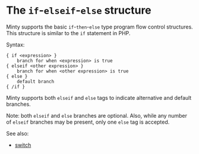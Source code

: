 The `if`-`elseif`-`else` structure
========

Minty supports the basic `if`-`then`-`else` type program flow control structures. This structure is
similar to the `if` statement in PHP.

Syntax:

    { if <expression> }
        branch for when <expression> is true
    { elseif <other expression> }
        branch for when <other expression> is true
    { else }
        default branch
    { /if }

Minty supports both `elseif` and `else` tags to indicate alternative and default branches.

Note: both `elseif` and `else` branches are optional.
Also, while any number of `elseif` branches may be present, only one `else` tag is accepted.

See also:

 * [switch](tags/switch.md)
